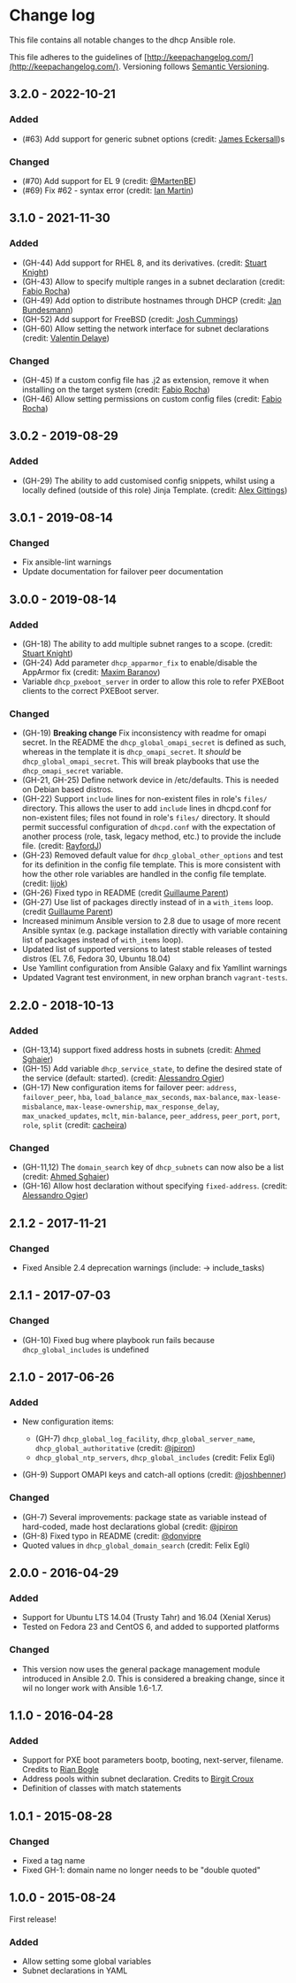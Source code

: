 # Change log

This file contains all notable changes to the dhcp Ansible role.

This file adheres to the guidelines of [http://keepachangelog.com/](http://keepachangelog.com/). Versioning follows [Semantic Versioning](http://semver.org/).

## 3.2.0 - 2022-10-21

### Added

- (#63) Add support for generic subnet options (credit: [James Eckersall](https://github.com/jameseck))s

### Changed

- (#70) Add support for EL 9 (credit: [@MartenBE](https://github.com/MartenBE))
- (#69) Fix #62 - syntax error (credit: [Ian Martin](https://github.com/aztechian))

## 3.1.0 - 2021-11-30

### Added

- (GH-44) Add support for RHEL 8, and its derivatives. (credit: [Stuart Knight](https://github.com/blofeldthefish))
- (GH-43) Allow to specify multiple ranges in a subnet declaration (credit: [Fabio Rocha](https://github.com/frock81))
- (GH-49) Add option to distribute hostnames through DHCP (credit: [Jan Bundesmann](https://github.com/knoppi))
- (GH-52) Add support for FreeBSD (credit: [Josh Cummings](https://github.com/jrac))
- (GH-60) Allow setting the network interface for subnet declarations (credit: [Valentin Delaye](https://github.com/jonesbusy))

### Changed

- (GH-45) If a custom config file has .j2 as extension, remove it when installing on the target system (credit: [Fabio Rocha](https://github.com/frock81))
- (GH-46) Allow setting permissions on custom config files (credit: [Fabio Rocha](https://github.com/frock81))

## 3.0.2 - 2019-08-29

### Added

- (GH-29) The ability to add customised config snippets, whilst using a locally defined (outside of this role) Jinja Template.  (credit: [Alex Gittings](https://github.com/minitriga))

## 3.0.1 - 2019-08-14

### Changed

- Fix ansible-lint warnings
- Update documentation for failover peer documentation

## 3.0.0 - 2019-08-14

### Added

- (GH-18) The ability to add multiple subnet ranges to a scope. (credit: [Stuart Knight](https://github.com/blofeldthefish))
- (GH-24) Add parameter `dhcp_apparmor_fix` to enable/disable the AppArmor fix (credit: [Maxim Baranov](https://github.com/mbaran0v))
- Variable `dhcp_pxeboot_server` in order to allow this role to refer PXEBoot clients to the correct PXEBoot server.

### Changed

- (GH-19) **Breaking change** Fix inconsistency with readme for omapi secret. In the README the `dhcp_global_omapi_secret` is defined as such, whereas in the template it is `dhcp_omapi_secret`. It *should* be `dhcp_global_omapi_secret`. This will break playbooks that use the `dhcp_omapi_secret` variable.
- (GH-21, GH-25) Define network device in /etc/defaults. This is needed on Debian based distros.
- (GH-22) Support `include` lines for non-existent files in role's `files/` directory. This allows the user to add `include` lines in dhcpd.conf for non-existent files; files not found in role's `files/` directory. It should permit successful configuration of `dhcpd.conf` with the expectation of another process (role, task, legacy method, etc.) to provide the include file. (credit: [RayfordJ](https://github.com/rayfordj))
- (GH-23) Removed default value for `dhcp_global_other_options` and test for its definition in the config file template. This is more consistent with how the other role variables are handled in the config file template. (credit: [lijok](https://github.com/lijok))
- (GH-26) Fixed typo in README (credit [Guillaume Parent](https://github.com/gparent))
- (GH-27) Use list of packages directly instead of in a `with_items` loop. (credit [Guillaume Parent](https://github.com/gparent))
- Increased minimum Ansible version to 2.8 due to usage of more recent Ansible syntax (e.g. package installation directly with variable containing list of packages instead of `with_items` loop).
- Updated list of supported versions to latest stable releases of tested distros (EL 7.6, Fedora 30, Ubuntu 18.04)
- Use Yamllint configuration from Ansible Galaxy and fix Yamllint warnings
- Updated Vagrant test environment, in new orphan branch `vagrant-tests`.

## 2.2.0 - 2018-10-13

### Added

- (GH-13,14) support fixed address hosts in subnets (credit: [Ahmed Sghaier](https://github.com/asghaier))
- (GH-15) Add variable `dhcp_service_state`, to define the desired state of the service (default: started). (credit: [Alessandro Ogier](https://github.com/aogier))
- (GH-17) New configuration items for failover peer: `address`, `failover_peer`, `hba`, `load_balance_max_seconds`, `max-balance`, `max-lease-misbalance`, `max-lease-ownership`, `max_response_delay`, `max_unacked_updates`, `mclt`, `min-balance`, `peer_address`, `peer_port`, `port`, `role`, `split` (credit: [cacheira](https://github.com/cacheira))

### Changed

- (GH-11,12) The `domain_search` key of `dhcp_subnets` can now also be a list (credit: [Ahmed Sghaier](https://github.com/asghaier))
- (GH-16) Allow host declaration without specifying `fixed-address`. (credit: [Alessandro Ogier](https://github.com/aogier))

## 2.1.2 - 2017-11-21

### Changed

- Fixed Ansible 2.4 deprecation warnings (include: -> include_tasks)

## 2.1.1 - 2017-07-03

### Changed

- (GH-10) Fixed bug where playbook run fails because `dhcp_global_includes` is undefined

## 2.1.0 - 2017-06-26

### Added

- New configuration items:
    - (GH-7) `dhcp_global_log_facility`, `dhcp_global_server_name`, `dhcp_global_authoritative` (credit: [@jpiron](https://github.com/jpiron))
    - `dhcp_global_ntp_servers`, `dhcp_global_includes` (credit: Felix Egli)

- (GH-9) Support OMAPI keys and catch-all options (credit: [@joshbenner](https://github.com/joshbenner))

### Changed

- (GH-7) Several improvements: package state as variable instead of hard-coded, made host declarations global (credit: [@jpiron](https://github.com/jpiron)
- (GH-8) Fixed typo in README (credit: [@donvipre](https://github.com/donvipre)
- Quoted values in `dhcp_global_domain_search` (credit: Felix Egli)

## 2.0.0 - 2016-04-29

### Added

- Support for Ubuntu LTS 14.04 (Trusty Tahr) and 16.04 (Xenial Xerus)
- Tested on Fedora 23 and CentOS 6, and added to supported platforms

### Changed

- This version now uses the general package management module introduced in Ansible 2.0. This is considered a breaking change, since it wil no longer work with Ansible 1.6-1.7.

## 1.1.0 - 2016-04-28

### Added

- Support for PXE boot parameters bootp, booting, next-server, filename. Credits to [Rian Bogle](https://github.com/rbogle)
- Address pools within subnet declaration. Credits to [Birgit Croux](https://github.com/birgitcroux)
- Definition of classes with match statements

## 1.0.1 - 2015-08-28

### Changed

- Fixed a tag name
- Fixed GH-1: domain name no longer needs to be "double quoted"

## 1.0.0 - 2015-08-24

First release!

### Added

- Allow setting some global variables
- Subnet declarations in YAML
